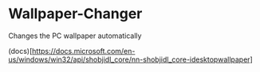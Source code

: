 # Wallpaper-Changer
Changes the PC wallpaper automatically

(docs)[https://docs.microsoft.com/en-us/windows/win32/api/shobjidl_core/nn-shobjidl_core-idesktopwallpaper]